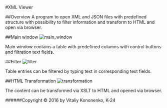 #XML Viewer

##Overview
A program to open XML and JSON files with predefined structure with possibility to
filter information and transform to HTML and open via browser.

##Main window
![main_window](http://i.imgur.com/ZYSe1ab.png)

Main window contains a table with predefined columns with control buttons and filtration
text fields. 

##Filter
![filter](http://i.imgur.com/93ovo6a.png)

Table entries can be filtered by typing text in corresponding text fields.

##HTML Transformation
![transformation](http://i.imgur.com/8toTcg3.png)

The content can be transformed via XSLT to HTML and opened via browser.

######Copyright © 2016 by Vitaliy Kononenko, K-24



